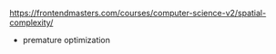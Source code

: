 https://frontendmasters.com/courses/computer-science-v2/spatial-complexity/

- premature optimization
